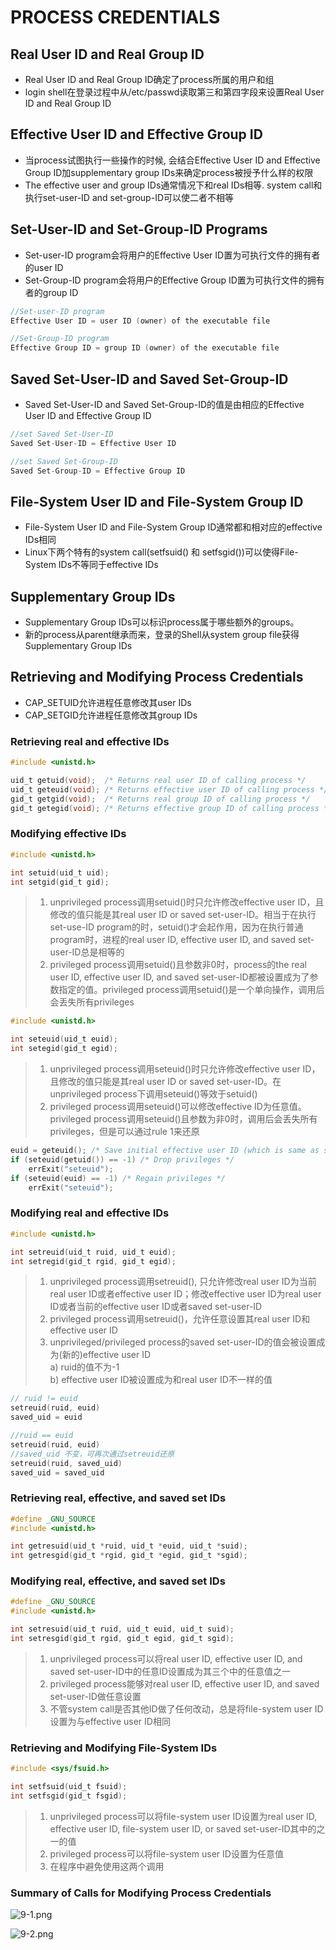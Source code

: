 # PROCESS CREDENTIALS

## Real User ID and Real Group ID
- Real User ID and Real Group ID确定了process所属的用户和组
- login shell在登录过程中从/etc/passwd读取第三和第四字段来设置Real User ID and Real Group ID

## Effective User ID and Effective Group ID
- 当process试图执行一些操作的时候, 会结合Effective User ID and Effective Group ID加supplementary group IDs来确定process被授予什么样的权限
- The effective user and group IDs通常情况下和real IDs相等. system call和执行set-user-ID and set-group-ID可以使二者不相等

## Set-User-ID and Set-Group-ID Programs
- Set-user-ID program会将用户的Effective User ID置为可执行文件的拥有者的user ID
- Set-Group-ID program会将用户的Effective Group ID置为可执行文件的拥有者的group ID
```c
//Set-user-ID program
Effective User ID = user ID (owner) of the executable file

//Set-Group-ID program
Effective Group ID = group ID (owner) of the executable file
```

## Saved Set-User-ID and Saved Set-Group-ID
- Saved Set-User-ID and Saved Set-Group-ID的值是由相应的Effective User ID and Effective Group ID
```c
//set Saved Set-User-ID
Saved Set-User-ID = Effective User ID

//set Saved Set-Group-ID
Saved Set-Group-ID = Effective Group ID
```

## File-System User ID and File-System Group ID
- File-System User ID and File-System Group ID通常都和相对应的effective IDs相同
- Linux下两个特有的system call(setfsuid() 和 setfsgid())可以使得File-System IDs不等同于effective IDs

## Supplementary Group IDs
- Supplementary Group IDs可以标识process属于哪些额外的groups。
- 新的process从parent继承而来，登录的Shell从system group file获得Supplementary Group IDs

## Retrieving and Modifying Process Credentials
- CAP_SETUID允许进程任意修改其user IDs
- CAP_SETGID允许进程任意修改其group IDs

### Retrieving real and effective IDs
```c
#include <unistd.h>

uid_t getuid(void);  /* Returns real user ID of calling process */
uid_t geteuid(void); /* Returns effective user ID of calling process */
gid_t getgid(void);  /* Returns real group ID of calling process */
gid_t getegid(void); /* Returns effective group ID of calling process */
```

### Modifying effective IDs
```c
#include <unistd.h>

int setuid(uid_t uid);
int setgid(gid_t gid);
```
> 1. unprivileged process调用setuid()时只允许修改effective user ID，且修改的值只能是其real user ID or saved set-user-ID。相当于在执行set-use-ID program的时，setuid()才会起作用，因为在执行普通program时，进程的real user ID, effective user ID, and saved set-user-ID总是相等的
> 2. privileged process调用setuid()且参数非0时，process的the real user ID, effective user ID, and saved set-user-ID都被设置成为了参数指定的值。privileged process调用setuid()是一个单向操作，调用后会丢失所有privileges

```c
#include <unistd.h>

int seteuid(uid_t euid);
int setegid(gid_t egid);
```
> 1. unprivileged process调用seteuid()时只允许修改effective user ID，且修改的值只能是其real user ID or saved set-user-ID。在unprivileged process下调用seteuid()等效于setuid()
> 2. privileged process调用seteuid()可以修改effective ID为任意值。privileged process调用seteuid()且参数为非0时，调用后会丢失所有privileges，但是可以通过rule 1来还原
```c
euid = geteuid(); /* Save initial effective user ID (which is same as saved set-user-ID) */
if (seteuid(getuid()) == -1) /* Drop privileges */
    errExit("seteuid");
if (seteuid(euid) == -1) /* Regain privileges */
    errExit("seteuid");
```

### Modifying real and effective IDs
```c
#include <unistd.h>

int setreuid(uid_t ruid, uid_t euid);
int setregid(gid_t rgid, gid_t egid);
```
> 1. unprivileged process调用setreuid(), 只允许修改real user ID为当前real user ID或者effective user ID；修改effective user ID为real user ID或者当前的effective user ID或者saved set-user-ID  
> 2. privileged process调用setreuid()，允许任意设置其real user ID和effective user ID
> 3. unprivileged/privileged process的saved set-user-ID的值会被设置成为(新的)effective user ID  
>   a) ruid的值不为-1  
>   b) effective user ID被设置成为和real user ID不一样的值
```c
// ruid != euid
setreuid(ruid, euid)
saved_uid = euid

//ruid == euid
setreuid(ruid, euid)
//saved_uid 不变，可再次通过setreuid还原
setreuid(ruid, saved_uid)
saved_uid = saved_uid
```

### Retrieving real, effective, and saved set IDs
```c
#define _GNU_SOURCE
#include <unistd.h>

int getresuid(uid_t *ruid, uid_t *euid, uid_t *suid);
int getresgid(gid_t *rgid, gid_t *egid, gid_t *sgid);
```

### Modifying real, effective, and saved set IDs
```c
#define _GNU_SOURCE
#include <unistd.h>

int setresuid(uid_t ruid, uid_t euid, uid_t suid);
int setresgid(gid_t rgid, gid_t egid, gid_t sgid);
```
> 1. unprivileged process可以将real user ID, effective user ID, and saved set-user-ID中的任意ID设置成为其三个中的任意值之一
> 2. privileged process能够对real user ID, effective user ID, and saved set-user-ID做任意设置
> 3. 不管system call是否其他ID做了任何改动，总是将file-system user ID设置为与effective user ID相同

### Retrieving and Modifying File-System IDs
```c
#include <sys/fsuid.h>

int setfsuid(uid_t fsuid);
int setfsgid(gid_t fsgid);
```
> 1. unprivileged process可以将file-system user ID设置为real user ID, effective user ID, file-system user ID, or saved set-user-ID其中的之一的值
> 2. privileged process可以将file-system user ID设置为任意值
> 3. 在程序中避免使用这两个调用

### Summary of Calls for Modifying Process Credentials
![9-1.png](img/9-1.png)

![9-2.png](img/9-2.png)

